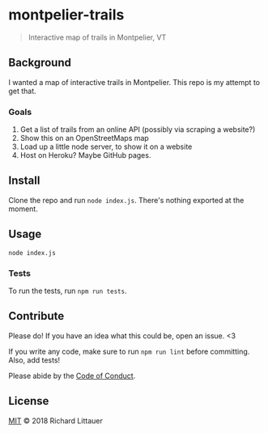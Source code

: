 # montpelier-trails

> Interactive map of trails in Montpelier, VT

## Background

I wanted a map of interactive trails in Montpelier. This repo is my attempt to get that.

### Goals

1. Get a list of trails from an online API (possibly via scraping a website?)
2. Show this on an OpenStreetMaps map
3. Load up a little node server, to show it on a website
4. Host on Heroku? Maybe GitHub pages.

## Install

Clone the repo and run `node index.js`. There's nothing exported at the moment.

## Usage

`node index.js`

### Tests

To run the tests, run `npm run tests`.

## Contribute

Please do! If you have an idea what this could be, open an issue. <3

If you write any code, make sure to run `npm run lint` before committing. Also, add tests!

Please abide by the [Code of Conduct](CODE_OF_CONDUCT.md).

## License

[MIT](LICENSE) © 2018 Richard Littauer
